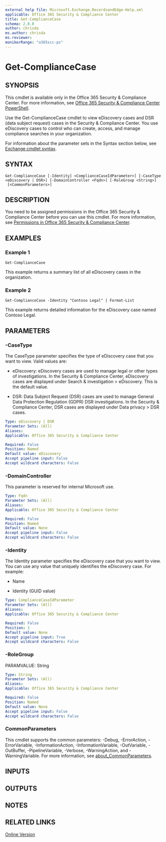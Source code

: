 ```yaml
---
external help file: Microsoft.Exchange.RecordsandEdge-Help.xml
applicable: Office 365 Security & Compliance Center
title: Get-ComplianceCase
schema: 2.0.0
author: chrisda
ms.author: chrisda
ms.reviewer:
monikerRange: "o365scc-ps"
---
```


# Get-ComplianceCase

## SYNOPSIS
This cmdlet is available only in the Office 365 Security & Compliance Center. For more information, see [Office 365 Security & Compliance Center PowerShell](https://docs.microsoft.com/powershell/exchange/office-365-scc/office-365-scc-powershell).

Use the Get-ComplianceCase cmdlet to view eDiscovery cases and DSR (data subject request) cases in the Security & Compliance Center. You use eDiscovery cases to control who can create, access, and manage compliance searches in your organization.

For information about the parameter sets in the Syntax section below, see [Exchange cmdlet syntax](https://docs.microsoft.com/powershell/exchange/exchange-server/exchange-cmdlet-syntax).

## SYNTAX

```
Get-ComplianceCase [-Identity] <ComplianceCaseIdParameter>] [-CaseType <eDiscovery | DSR>] [-DomainController <Fqdn>] [-RoleGroup <String>]
 [<CommonParameters>]
```

## DESCRIPTION
You need to be assigned permissions in the Office 365 Security & Compliance Center before you can use this cmdlet. For more information, see [Permissions in Office 365 Security & Compliance Center](https://go.microsoft.com/fwlink/p/?LinkId=511920).

## EXAMPLES

### Example 1
```
Get-ComplianceCase
```

This example returns a summary list of all eDiscovery cases in the organization.

### Example 2
```
Get-ComplianceCase -Identity "Contoso Legal" | Format-List
```

This example returns detailed information for the eDiscovery case named Contoso Legal.

## PARAMETERS

### -CaseType
The CaseType parameter specifies the type of eDiscovery case that you want to view. Valid values are:

- eDiscovery: eDiscovery cases are used to manage legal or other types of investigations. In the Security & Compliance Center, eDiscovery cases are displayed under Search & investigation \> eDiscovery. This is the default value.

- DSR: Data Subject Request (DSR) cases are used to manage General Data Protection Regulation (GDPR) DSR investigations. In the Security & Compliance Center, DSR cases are displayed under Data privacy \> DSR cases.

```yaml
Type: eDiscovery | DSR
Parameter Sets: (All)
Aliases:
Applicable: Office 365 Security & Compliance Center

Required: False
Position: Named
Default value: eDiscovery
Accept pipeline input: False
Accept wildcard characters: False
```

### -DomainController
This parameter is reserved for internal Microsoft use.

```yaml
Type: Fqdn
Parameter Sets: (All)
Aliases:
Applicable: Office 365 Security & Compliance Center

Required: False
Position: Named
Default value: None
Accept pipeline input: False
Accept wildcard characters: False
```

### -Identity
The Identity parameter specifies the eDiscovery case that you want to view. You can use any value that uniquely identifies the eDiscovery case. For example:

- Name

- Identity (GUID value)

```yaml
Type: ComplianceCaseIdParameter
Parameter Sets: (All)
Aliases:
Applicable: Office 365 Security & Compliance Center

Required: False
Position: 1
Default value: None
Accept pipeline input: True
Accept wildcard characters: False
```

### -RoleGroup
PARAMVALUE: String

```yaml
Type: String
Parameter Sets: (All)
Aliases:
Applicable: Office 365 Security & Compliance Center

Required: False
Position: Named
Default value: None
Accept pipeline input: False
Accept wildcard characters: False
```

### CommonParameters
This cmdlet supports the common parameters: -Debug, -ErrorAction, -ErrorVariable, -InformationAction, -InformationVariable, -OutVariable, -OutBuffer, -PipelineVariable, -Verbose, -WarningAction, and -WarningVariable. For more information, see [about_CommonParameters](https://go.microsoft.com/fwlink/p/?LinkID=113216).

## INPUTS

###  

## OUTPUTS

###  

## NOTES

## RELATED LINKS

[Online Version](https://technet.microsoft.com/library/899cba6c-7709-4861-8f5f-e1c9d614d5c5.aspx)
